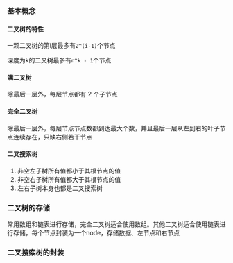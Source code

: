 ### 基本概念
#### 二叉树的特性

一颗二叉树的第i层最多有`2^(i-1)`个节点

深度为k的二叉树最多有`n^k - 1`个节点


#### 满二叉树

除最后一层外，每层节点都有 2 个子节点

#### 完全二叉树

除最后一层外，每层节点节点数都到达最大个数，并且最后一层从左到右的叶子节点连续存在，只缺右侧若干节点

#### 二叉搜索树

1. 非空左子树所有值都小于其根节点的值
2. 非空右子树所有值都大于其根节点的值
3. 左右子树本身也都是二叉搜索树
### 二叉树的存储

常用数组和链表进行存储，完全二叉树适合使用数组。其他二叉树适合使用链表进行存储，每个节点封装为一个node，存储数据、左节点和右节点

### 二叉搜索树的封装





